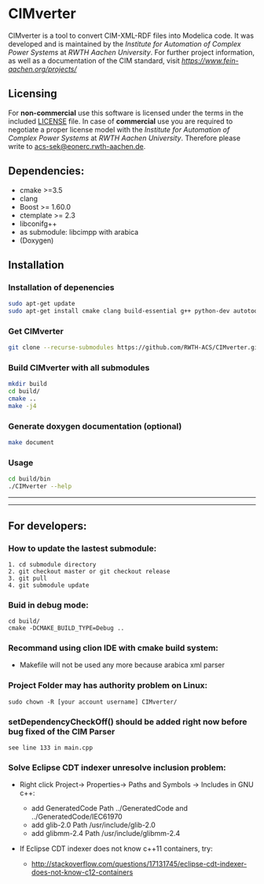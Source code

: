 # CIMverter
CIMverter is a tool to convert CIM-XML-RDF files into Modelica code.
It was developed and is maintained by  the *Institute for Automation of Complex Power Systems* at *RWTH Aachen University*. 
For further project information, as well as a documentation of the CIM standard, visit *https://www.fein-aachen.org/projects/*

## Licensing
For **non-commercial** use this software is licensed under the terms in the included [LICENSE](LICENSE) file.
In case of **commercial** use you are required to negotiate a proper license model with the *Institute for Automation of Complex Power Systems* at *RWTH Aachen University*. Therefore please write to [acs-sek@eonerc.rwth-aachen.de](mailto:acs-sek@eonerc.rwth-aachen.de).

## Dependencies:
* cmake >=3.5
* clang
* Boost >= 1.60.0
* ctemplate >= 2.3
* libconifg++
* as submodule: libcimpp with arabica
* (Doxygen)

## Installation

### Installation of depenencies
```bash
sudo apt-get update
sudo apt-get install cmake clang build-essential g++ python-dev autotools-dev libicu-dev build-essential libbz2-dev libboost-all-dev libctemplate-dev doxygen graphviz libconfig++-dev
```
### Get CIMverter
```bash
git clone --recurse-submodules https://github.com/RWTH-ACS/CIMverter.git
```

### Build CIMverter with all submodules
```bash
mkdir build
cd build/
cmake ..
make -j4
```

### Generate doxygen documentation (optional)
```bash
make document
```

### Usage
```bash
cd build/bin
./CIMverter --help
``` 

***

***
## For developers:

### How to update the lastest submodule:

    1. cd submodule directory
    2. git checkout master or git checkout release
    3. git pull
    4. git submodule update

### Buid in debug mode:

    cd build/
    cmake -DCMAKE_BUILD_TYPE=Debug ..

### Recommand using clion IDE with cmake build system:

* Makefile will not be used any more because arabica xml parser

### Project Folder may has authority problem on Linux:

    sudo chown -R [your account username] CIMverter/
    
### setDependencyCheckOff() should be added right now before bug fixed of the CIM Parser
    see line 133 in main.cpp
    
### Solve Eclipse CDT indexer unresolve inclusion problem:

* Right click Project-> Properties-> Paths and Symbols -> Includes in GNU c++:

  * add GeneratedCode Path ../GeneratedCode and ../GeneratedCode/IEC61970
  * add glib-2.0 Path /usr/include/glib-2.0
  * add glibmm-2.4 Path /usr/include/glibmm-2.4

* If Eclipse CDT indexer does not know c++11 containers, try:
  * http://stackoverflow.com/questions/17131745/eclipse-cdt-indexer-does-not-know-c12-containers
